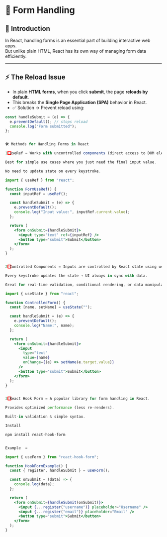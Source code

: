 # 📘 Form Handling

## 🔹 Introduction
In React, handling forms is an essential part of building interactive web apps.  
But unlike plain HTML, React has its own way of managing form data efficiently.  

---

## ⚡ The Reload Issue
- In plain **HTML forms**, when you click **submit**, the page **reloads by default**.
- This breaks the **Single Page Application (SPA)** behavior in React.
- ✅ Solution → Prevent reload using:

```jsx
const handleSubmit = (e) => {
  e.preventDefault(); // stops reload
  console.log("Form submitted");
};


🛠️ Methods for Handling Forms in React

1️⃣ useRef = Works with uncontrolled components (direct access to DOM elements).

Best for simple use cases where you just need the final input value.

No need to update state on every keystroke.

import { useRef } from "react";

function FormUseRef() {
  const inputRef = useRef();

  const handleSubmit = (e) => {
    e.preventDefault();
    console.log("Input value:", inputRef.current.value);
  };

  return (
    <form onSubmit={handleSubmit}>
      <input type="text" ref={inputRef} />
      <button type="submit">Submit</button>
    </form>
  );
}


2️⃣ Controlled Components = Inputs are controlled by React state using useState.

Every keystroke updates the state → UI always in sync with data.

Great for real-time validation, conditional rendering, or data manipulation.

import { useState } from "react";

function ControlledForm() {
  const [name, setName] = useState("");

  const handleSubmit = (e) => {
    e.preventDefault();
    console.log("Name:", name);
  };

  return (
    <form onSubmit={handleSubmit}>
      <input
        type="text"
        value={name}
        onChange={(e) => setName(e.target.value)}
      />
      <button type="submit">Submit</button>
    </form>
  );
}


3️⃣ React Hook Form = A popular library for form handling in React.

Provides optimized performance (less re-renders).

Built-in validation & simple syntax.

Install

npm install react-hook-form


Example  =

import { useForm } from "react-hook-form";

function HookFormExample() {
  const { register, handleSubmit } = useForm();

  const onSubmit = (data) => {
    console.log(data);
  };

  return (
    <form onSubmit={handleSubmit(onSubmit)}>
      <input {...register("username")} placeholder="Username" />
      <input {...register("email")} placeholder="Email" />
      <button type="submit">Submit</button>
    </form>
  );
}
